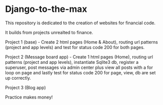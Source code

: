 # Django-to-the-max

This repository is dedicated to the creation of websites for financial code.

It builds from projects unrealted to finance.

Project 1 (base) - Create 2 html pages (Home & About), routing url patterns (project and app levels) and test for status code 200 for both pages.

Project 2 (Message board app) -  Create 1 html pages (Home), routing url patterns (project and app levels), instantiate Sqlite3 db, register a superuser, post messages via admin center plus view all posts with a for loop on page and lastly test for status code 200 for page, view, db are set up correctly.

Project 3 (Blog app)

Practice makes money!


